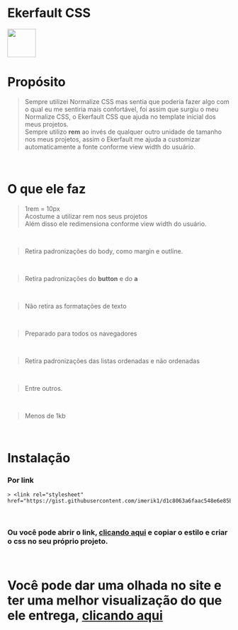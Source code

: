 # Ekerfault CSS

<img src="https://i.ibb.co/cDgDYKh/ddddd.png" width="64px" height="64px" />

# Propósito

> Sempre utilizei Normalize CSS mas sentia que poderia fazer algo com o qual eu me sentiria mais confortável, foi assim que surgiu o meu Normalize CSS, o Ekerfault CSS que ajuda no template inicial dos meus projetos. <br />
Sempre utilizo **rem** ao invés de qualquer outro unidade de tamanho nos meus projetos, assim o Ekerfault me ajuda a customizar automaticamente a fonte conforme view width do usuário.

<br />

# O que ele faz
  > 1rem = 10px <br />
  Acostume a utilizar rem nos seus projetos <br />
  Além disso ele redimensiona conforme view width do usuário.
  
  <br />
  
  > Retira padronizações do body, como margin e outline.
  
  <br />
  
  > Retira padronizações do **button** e do **a**
  
  <br />
  
  > Não retira as formatações de texto
  
  <br />
  
  > Preparado para todos os navegadores
  
  <br />
  
  > Retira padronizações das listas ordenadas e não ordenadas
  
  <br />
  
  > Entre outros.
  
  <br />
  
  > Menos de 1kb
  
<br />

# Instalação
  ### Por link
    > <link rel="stylesheet" href="https://gist.githubusercontent.com/imerik1/d1c8063a6faac548e6e85bc2bfb4e2a7/raw/303f910d4eb9af5de0d88c637fbc64e7f6010405/global.css">
  
  <br />
  
  ### Ou você pode abrir o link, [clicando aqui](https://gist.githubusercontent.com/imerik1/d1c8063a6faac548e6e85bc2bfb4e2a7/raw/303f910d4eb9af5de0d88c637fbc64e7f6010405/global.css) e copiar o estilo e criar o css no seu próprio projeto.
  
<br />

# Você pode dar uma olhada no site e ter uma melhor visualização do que ele entrega, [clicando aqui](https://ekerfaultcss.vercel.app/)
